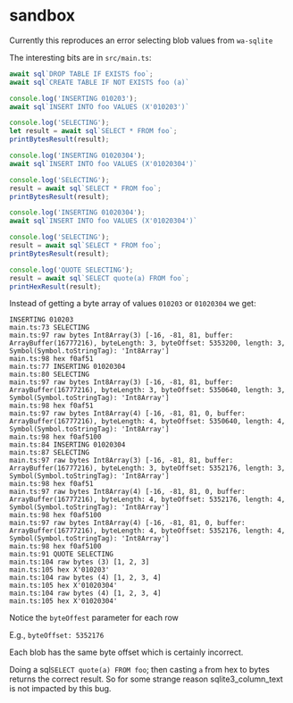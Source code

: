 # sandbox

Currently this reproduces an error selecting blob values from `wa-sqlite`

The interesting bits are in `src/main.ts`:

```ts
await sql`DROP TABLE IF EXISTS foo`;
await sql`CREATE TABLE IF NOT EXISTS foo (a)`

console.log('INSERTING 010203');
await sql`INSERT INTO foo VALUES (X'010203')`

console.log('SELECTING');
let result = await sql`SELECT * FROM foo`;
printBytesResult(result);

console.log('INSERTING 01020304');
await sql`INSERT INTO foo VALUES (X'01020304')`

console.log('SELECTING');
result = await sql`SELECT * FROM foo`;
printBytesResult(result);

console.log('INSERTING 01020304');
await sql`INSERT INTO foo VALUES (X'01020304')`

console.log('SELECTING');
result = await sql`SELECT * FROM foo`;
printBytesResult(result);

console.log('QUOTE SELECTING');
result = await sql`SELECT quote(a) FROM foo`;
printHexResult(result);
```

Instead of getting a byte array of values `010203` or `01020304` we get:

```
INSERTING 010203
main.ts:73 SELECTING
main.ts:97 raw bytes Int8Array(3) [-16, -81, 81, buffer: ArrayBuffer(16777216), byteLength: 3, byteOffset: 5353200, length: 3, Symbol(Symbol.toStringTag): 'Int8Array']
main.ts:98 hex f0af51
main.ts:77 INSERTING 01020304
main.ts:80 SELECTING
main.ts:97 raw bytes Int8Array(3) [-16, -81, 81, buffer: ArrayBuffer(16777216), byteLength: 3, byteOffset: 5350640, length: 3, Symbol(Symbol.toStringTag): 'Int8Array']
main.ts:98 hex f0af51
main.ts:97 raw bytes Int8Array(4) [-16, -81, 81, 0, buffer: ArrayBuffer(16777216), byteLength: 4, byteOffset: 5350640, length: 4, Symbol(Symbol.toStringTag): 'Int8Array']
main.ts:98 hex f0af5100
main.ts:84 INSERTING 01020304
main.ts:87 SELECTING
main.ts:97 raw bytes Int8Array(3) [-16, -81, 81, buffer: ArrayBuffer(16777216), byteLength: 3, byteOffset: 5352176, length: 3, Symbol(Symbol.toStringTag): 'Int8Array']
main.ts:98 hex f0af51
main.ts:97 raw bytes Int8Array(4) [-16, -81, 81, 0, buffer: ArrayBuffer(16777216), byteLength: 4, byteOffset: 5352176, length: 4, Symbol(Symbol.toStringTag): 'Int8Array']
main.ts:98 hex f0af5100
main.ts:97 raw bytes Int8Array(4) [-16, -81, 81, 0, buffer: ArrayBuffer(16777216), byteLength: 4, byteOffset: 5352176, length: 4, Symbol(Symbol.toStringTag): 'Int8Array']
main.ts:98 hex f0af5100
main.ts:91 QUOTE SELECTING
main.ts:104 raw bytes (3) [1, 2, 3]
main.ts:105 hex X'010203'
main.ts:104 raw bytes (4) [1, 2, 3, 4]
main.ts:105 hex X'01020304'
main.ts:104 raw bytes (4) [1, 2, 3, 4]
main.ts:105 hex X'01020304'
```

Notice the `byteOffest` parameter for each row

E.g., `byteOffset: 5352176`

Each blob has the same byte offset which is certainly incorrect.

Doing a sql`SELECT quote(a) FROM foo`; then casting `a` from hex to bytes returns the correct result. So for some strange reason sqlite3_column_text is not impacted by this bug.
